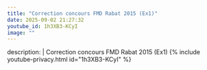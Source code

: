 ```yaml
---
title: "Correction concours FMD Rabat 2015 (Ex1)"
date: 2025-09-02 21:27:32 
youtube_id: 1h3XB3-KCyI
image: ""
---
```

description: |
  Correction concours FMD Rabat 2015 (Ex1)
{% include youtube-privacy.html id="1h3XB3-KCyI" %}
